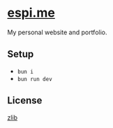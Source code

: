 # [espi.me][espi.me]

My personal website and portfolio.

## Setup

- `bun i`
- `bun run dev`

## License

[zlib][license]

[espi.me]: https://espi.me "Link to espi (dot) me."
[license]: LICENSE.md "Link to the zlib license."
